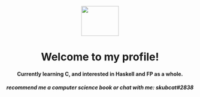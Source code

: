 <p align="center">
  <img width="100" height="80" src="https://cdn.discordapp.com/attachments/992106318200582214/993027615856275506/tumblr_3f4815d42f2b66b895ec291cc3713c50_18339139_250.gif">
  
</p>



<h1 align="center">
    <b>Welcome to my profile!</b><br>
</h1>


<h4 align="center">
    <b>Currently learning C, and interested in Haskell and FP as a whole.</b><br>
   
</h4>

<h5 align="center">
 <b>recommend me a computer science book or chat with me: skubcat#2838</b><br>
</h4>
